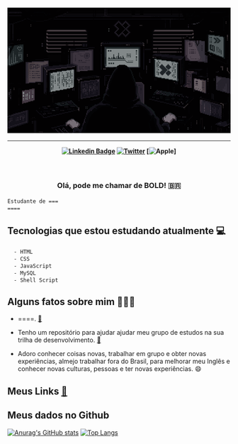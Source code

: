 <h4 align="center">
  
<!-- ![matrix](https://github.com/cypherbold/cypherbold/blob/main/pixel-jeff-matrix-s.gif) -->
![gif](https://raw.githubusercontent.com/cypherbold/cypherbold/main/assets/images/github-profile.gif)
  

<hr>

<!-- [![Instagram Badge](https://img.shields.io/badge/-instagram-red?style=for-the-badge&logo=instagram&logoColor=white)](#) -->
[![Linkedin Badge](https://img.shields.io/badge/-Linkedin-blue?style=for-the-badge&logo=Linkedin&logoColor=white&link=https://github.com/arthurspk)](https://www.linkedin.com/in/pablobeeboldrini/)
[![Twitter](https://img.shields.io/badge/Twitter-1DA1F2?style=for-the-badge&logo=twitter&logoColor=white)](https://twitter.com/cypherbold)
[![Apple](https://img.shields.io/badge/Apple-MacBook_Pro_2011-333333?style=for-the-badge&logo=apple&logoColor=white)]
</h4>




<h3 align="center">  <br>

Olá, pode me chamar de BOLD! 🇧🇷
<br>

</h3>

```
Estudante de ===
====
```
## Tecnologias que estou estudando atualmente 💻
```
  - HTML
  - CSS
  - JavaScript
  - MySQL
  - Shell Script
```
## Alguns fatos sobre mim 👨🏻‍💻

- ====. [:link:](https://#)
- Tenho um repositório para ajudar ajudar meu grupo de estudos na sua trilha de desenvolvimento.  [:link:](https://github.com/LegendsDEVSquad)

- Adoro conhecer coisas novas, trabalhar em grupo e obter novas experiências, almejo trabalhar fora do Brasil, para melhorar meu Inglês e conhecer novas culturas, pessoas e ter novas experiências. 😄

## Meus Links [:link:](https://cypherbold.github.io/cypherbold/)

## Meus dados no Github

<span class="center">
 
[![Anurag's GitHub stats](https://github-readme-stats.vercel.app/api?username=cypherbold&show_icons=true&theme=tokyonight)](https://github.com/cypherbold/) [![Top Langs](https://github-readme-stats.vercel.app/api/top-langs/?username=cypherbold&layout=compact&theme=tokyonight)](https://github.com/cypherbold/)
<!-- [![arthurspk](https://github-readme-stats.vercel.app/api/top-langs/?username=cypherbold&hide=html&layout=compact=true&theme=tokyonight)](https://github.com/cypherbold/) -->
<!-- [![Top Langs](https://github-readme-stats.vercel.app/api/top-langs/?username=cypherbold&layout=compact&theme=tokyonight)](https://github.com/cypherbold/) -->
</span>
